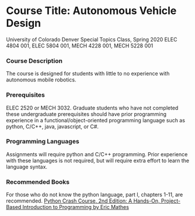 # Course Title: Autonomous Vehicle Design
University of Colorado Denver Special Topics Class, Spring 2020
ELEC 4804 001, ELEC 5804 001, MECH 4228 001, MECH 5228 001

### Course Description
The course is designed for students with little to no experience with autonomous mobile robotics.

### Prerequisites
ELEC 2520 or MECH 3032. Graduate students who have not completed these undergraduate prerequisites should have prior programming experience in a functional/object-oriented programming language such as python, C/C++, java, javascript, or C#.

### Programming Languages
Assignments will require python and C/C++ programming. Prior experience with these languages is not required, but will require extra effort to learn the language syntax.


### Recommended Books

For those who do not know the python language, part I, chapters 1-11, are recommended.
[Python Crash Course, 2nd Edition: A Hands-On, Project-Based Introduction to Programming by Eric Mathes]( https://www.amazon.com/Python-Crash-Course-2nd-Edition/dp/1593279280)


